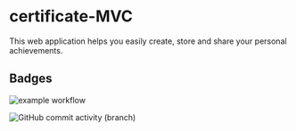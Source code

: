 # certificate-MVC
This web application helps you easily create, store and share your personal achievements. 

## Badges

![example workflow](https://github.com/WebWat/certificate-MVC/actions/workflows/dotnet.yml/badge.svg)

![GitHub commit activity (branch)](https://img.shields.io/github/commit-activity/m/webwat/certificate-MVC)
